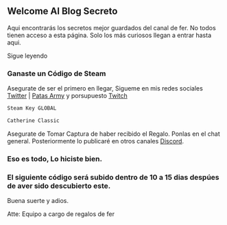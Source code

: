 ## Welcome Al Blog Secreto

Aqui encontrarás los secretos mejor guardados del canal de fer. No todos tienen acceso a esta página. Solo los más curiosos llegan a entrar hasta aqui. 

Sigue leyendo

### Ganaste un Código de Steam

Asegurate de ser el primero en llegar, Sigueme en mis redes sociales [Twitter](https://twitter.com/Fernand_Mich) | [Patas Army](https://www.facebook.com/groups/267029784370517) y porsupuesto [Twitch](https://www.twitch.tv/fernandmich)

```markdown
Steam Key GLOBAL

Catherine Classic


```

Asegurate de Tomar Captura de haber recibido el Regalo. Ponlas en el chat general. Posteriormente lo publicaré en otros canales [Discord](https://discord.gg/MF3vypB).

### Eso es todo, Lo hiciste bien. 

### El siguiente código será subido dentro de 10 a 15 dias despúes de aver sido descubierto este.

Buena suerte y adios.

Atte: Equipo a cargo de regalos de fer

